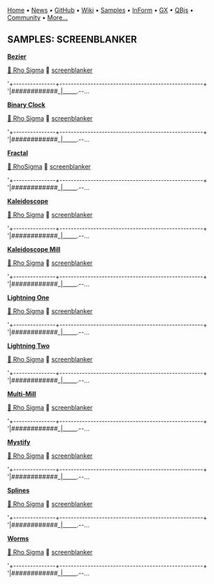 [Home](https://qb64.com) • [News](../news.md) • [GitHub](https://github.com/QB64Official/qb64) • [Wiki](wiki.md) • [Samples](../samples.md) • [InForm](../inform.md) • [GX](../gx.md) • [QBjs](../qbjs.md) • [Community](../community.md) • [More...](../more.md)

## SAMPLES: SCREENBLANKER

**[Bezier](bezier/index.md)**

[🐝 Rho Sigma](rho-sigma.md) 🔗 [screenblanker](screenblanker.md)

'+---------------+---------------------------------------------------+ '|_######_######_|_____.--...

**[Binary Clock](binary-clock/index.md)**

[🐝 Rho Sigma](rho-sigma.md) 🔗 [screenblanker](screenblanker.md)

'+---------------+---------------------------------------------------+ '|_######_######_|_____.--...

**[Fractal](fractal/index.md)**

[🐝 RhoSigma](rhosigma.md) 🔗 [screenblanker](screenblanker.md)

'+---------------+---------------------------------------------------+ '|_######_######_|_____.--...

**[Kaleidoscope](kaleidoscope/index.md)**

[🐝 Rho Sigma](rho-sigma.md) 🔗 [screenblanker](screenblanker.md)

'+---------------+---------------------------------------------------+ '|_######_######_|_____.--...

**[Kaleidoscope Mill](kaleidoscope-mill/index.md)**

[🐝 Rho Sigma](rho-sigma.md) 🔗 [screenblanker](screenblanker.md)

'+---------------+---------------------------------------------------+ '|_######_######_|_____.--...

**[Lightning One](lightning-one/index.md)**

[🐝 Rho Sigma](rho-sigma.md) 🔗 [screenblanker](screenblanker.md)

'+---------------+---------------------------------------------------+ '|_######_######_|_____.--...

**[Lightning Two](lightning-two/index.md)**

[🐝 Rho Sigma](rho-sigma.md) 🔗 [screenblanker](screenblanker.md)

'+---------------+---------------------------------------------------+ '|_######_######_|_____.--...

**[Multi-Mill](multi-mill/index.md)**

[🐝 Rho Sigma](rho-sigma.md) 🔗 [screenblanker](screenblanker.md)

'+---------------+---------------------------------------------------+ '|_######_######_|_____.--...

**[Mystify](mystify/index.md)**

[🐝 Rho Sigma](rho-sigma.md) 🔗 [screenblanker](screenblanker.md)

'+---------------+---------------------------------------------------+ '|_######_######_|_____.--...

**[Splines](splines/index.md)**

[🐝 Rho Sigma](rho-sigma.md) 🔗 [screenblanker](screenblanker.md)

'+---------------+---------------------------------------------------+ '|_######_######_|_____.--...

**[Worms](worms/index.md)**

[🐝 Rho Sigma](rho-sigma.md) 🔗 [screenblanker](screenblanker.md)

'+---------------+---------------------------------------------------+ '|_######_######_|_____.--...
